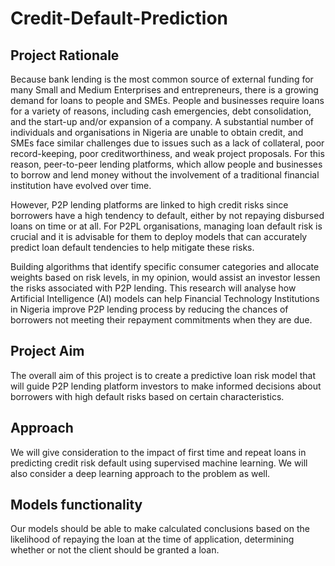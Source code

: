 # Credit-Default-Prediction

## Project Rationale
Because bank lending is the most common source of external funding for many Small and Medium Enterprises and entrepreneurs, there is a growing demand for loans to people and SMEs. People and businesses require loans for a variety of reasons, including cash emergencies, debt consolidation, and the start-up and/or expansion of a company. A substantial number of individuals and organisations in Nigeria are unable to obtain credit, and SMEs face similar challenges due to issues such as a lack of collateral, poor record-keeping, poor creditworthiness, and weak project proposals. For this reason, peer-to-peer lending platforms, which allow people and businesses to borrow and lend money without the involvement of a traditional financial institution have evolved over time.

However, P2P lending platforms are linked to high credit risks since borrowers have a high tendency to default, either by not repaying disbursed loans on time or at all. For P2PL organisations, managing loan default risk is crucial and it is advisable for them to deploy models that can accurately predict loan default tendencies to help mitigate these risks.

Building algorithms that identify specific consumer categories and allocate weights based on risk levels, in my opinion, would assist an investor lessen the risks associated with P2P lending. This research will analyse how Artificial Intelligence (AI) models can help Financial Technology Institutions in Nigeria improve P2P lending process by reducing the chances of borrowers not meeting their repayment commitments when they are due.

## Project Aim
The overall aim of this project is to create a predictive loan risk model that will guide P2P lending platform investors to make informed decisions about borrowers with high default risks based on certain characteristics.

## Approach
We will give consideration to the impact of first time and repeat loans in predicting credit risk default using supervised machine learning. We will also consider a deep learning approach to the problem as well. 

## Models functionality
Our models should be able to make calculated conclusions based on the likelihood of repaying the loan at the time of application, determining whether or not the client should be granted a loan.
